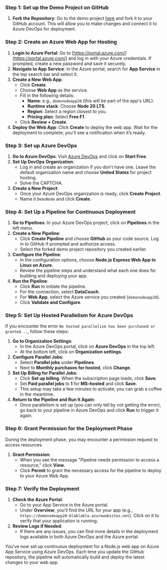 ### Step 1: Set up the Demo Project on GitHub
1. **Fork the Repository**: Go to the demo project [here](https://github.com/BrightBoost/deploy-azure) and fork it to your GitHub account. This will allow you to make changes and connect it to Azure DevOps for deployment.

### Step 2: Create an Azure Web App for Hosting
1. **Login to Azure Portal**: Go to [https://portal.azure.com/](https://portal.azure.com/) and log in with your Azure credentials. If prompted, create a new password and save it securely.
2. **Navigate to App Service**: In the Azure portal, search for **App Service** in the top search bar and select it.
3. **Create a New Web App**:
   - Click **Create**.
   - Choose **Web App** as the service.
   - Fill in the following details:
     - **Name**: e.g., `demonodeapp20` (this will be part of the app's URL).
     - **Runtime stack**: Choose **Node 20 LTS**.
     - **Region**: Select a region closest to you.
     - **Pricing plan**: Select **Free F1**.
   - Click **Review + Create**.
4. **Deploy the Web App**: Click **Create** to deploy the web app. Wait for the deployment to complete; you’ll see a notification when it’s ready.

### Step 3: Set up Azure DevOps
1. **Go to Azure DevOps**: Visit [Azure DevOps](https://azure.microsoft.com/en-us/products/devops/) and click on **Start Free**.
2. **Set Up DevOps Organization**:
   - Log in and create an organization if you don’t have one. Leave the default organization name and choose **United States** for project hosting.
   - Solve the CAPTCHA.
3. **Create a New Project**:
   - Once your Azure DevOps organization is ready, click **Create Project**.
   - Name it `DemoNode` and click **Create**.

### Step 4: Set Up a Pipeline for Continuous Deployment
1. **Go to Pipelines**: In your Azure DevOps project, click on **Pipelines** in the left menu.
2. **Create a New Pipeline**:
   - Click **Create Pipeline** and choose **GitHub** as your code source. Log in to GitHub if prompted and authorize access.
   - Select the forked demo project repository you created earlier.
3. **Configure the Pipeline**:
   - In the configuration options, choose **Node.js Express Web App to Linux on Azure**.
   - Review the pipeline steps and understand what each one does for building and deploying your app.
4. **Run the Pipeline**:
   - Click **Run** to initiate the pipeline.
   - For the connection, select **DataCouch**.
   - For **Web App**, select the Azure service you created (`demonodeapp20`).
   - Click **Validate and Configure**.

### Step 5: Set Up Hosted Parallelism for Azure DevOps
If you encounter the error `No hosted parallelism has been purchased or granted...`, follow these steps:

1. **Go to Organization Settings**:
   - In the Azure DevOps portal, click on **Azure DevOps** in the top left.
   - At the bottom left, click on **Organization settings**.
2. **Configure Parallel Jobs**:
   - Select **Parallel jobs** under **Pipelines**.
   - Next to **Monthly purchases for hosted**, click **Change**.
3. **Set Up Billing for Parallel Jobs**:
   - Click **Set up billing**. When the subscription page loads, click **Save**.
   - Set **Paid parallel jobs** to **1** for **MS-hosted** and click **Save**.
   - This setup may take a few minutes to activate; you can grab a coffee in the meantime.
4. **Return to the Pipeline and Run It Again**:
   - Once parallelism is set up (you can only tell by not getting the error), go back to your pipeline in Azure DevOps and click **Run** to trigger it again. 

### Step 6: Grant Permission for the Deployment Phase
During the deployment phase, you may encounter a permission request to access resources.

1. **Grant Permission**:
   - When you see the message "Pipeline needs permission to access a resource," click **View**.
   - Click **Permit** to grant the necessary access for the pipeline to deploy to your Azure Web App.

### Step 7: Verify the Deployment
1. **Check the Azure Portal**:
   - Go to your App Service in the Azure portal.
   - Under **Overview**, you’ll find the URL for your app (e.g., `https://demonodeapp20-blablabla.azurewebsites.net`). Click on it to verify that your application is running.
2. **Review Logs if Needed**:
   - If there are any issues, you can find more details in the deployment logs available in both Azure DevOps and the Azure portal.

You’ve now set up continuous deployment for a Node.js web app on Azure App Service using Azure DevOps. Each time you update the GitHub repository, the pipeline will automatically build and deploy the latest changes to your web app.
